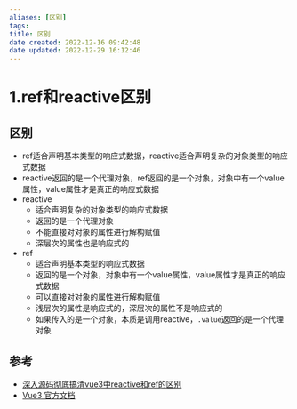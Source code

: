 ```yaml
---
aliases: [区别]
tags:
title: 区别
date created: 2022-12-16 09:42:48
date updated: 2022-12-29 16:12:46
---
```


# 1.ref和reactive区别

## 区别

- ref适合声明基本类型的响应式数据，reactive适合声明复杂的对象类型的响应式数据
- reactive返回的是一个代理对象，ref返回的是一个对象，对象中有一个value属性，value属性才是真正的响应式数据
- reactive
  - 适合声明复杂的对象类型的响应式数据
  - 返回的是一个代理对象
  - 不能直接对对象的属性进行解构赋值
  - 深层次的属性也是响应式的
- ref
  - 适合声明基本类型的响应式数据
  - 返回的是一个对象，对象中有一个value属性，value属性才是真正的响应式数据
  - 可以直接对对象的属性进行解构赋值
  - 浅层次的属性是响应式的，深层次的属性不是响应式的
  - 如果传入的是一个对象，本质是调用reactive，`.value`返回的是一个代理对象

## 参考

- [深入源码彻底搞清vue3中reactive和ref的区别](https://juejin.cn/post/7134631293941186567#heading-7)
- [Vue3 官方文档](https://v3.cn.vuejs.org/guide/reactivity-fundamentals.html)
